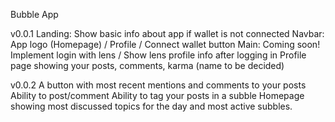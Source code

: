 Bubble App

v0.0.1
Landing: Show basic info about app if wallet is not connected
Navbar: App logo (Homepage) / Profile / Connect wallet button
Main: Coming soon!
Implement login with lens / Show lens profile info after logging in
Profile page showing your posts, comments, karma (name to be decided)

v0.0.2
A button with most recent mentions and comments to your posts
Ability to post/comment
Ability to tag your posts in a subble
Homepage showing most discussed topics for the day and most active subbles.
